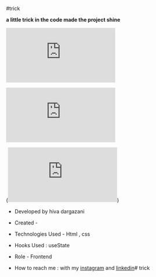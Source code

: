 #trick

**a little trick in the code made the project shine**

![viewfinal](https://github.com/hivadi-dev/trick/blob/main/trick.html)

![view final](https://github.com/hivadi-dev/trick/blob/main/assets/style.css)

(![view final](https://github.com/hivadi-dev/trick/blob/main/assets/style.css))


- Developed by hiva dargazani

- Created - 

- Technologies Used - Html , css 

- Hooks Used : useState 

- Role - Frontend

- How to reach me : with my [instagram](https://www.instagram.com/hivadi.dev) and [linkedin](https://www.linkedin.com/in/hivadi.dev)# trick
